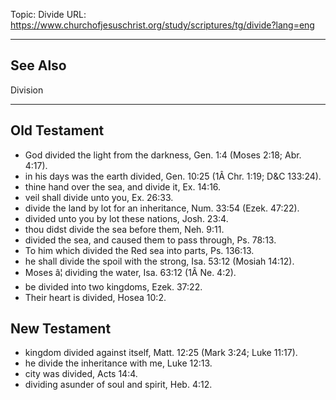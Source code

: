 Topic: Divide
URL: https://www.churchofjesuschrist.org/study/scriptures/tg/divide?lang=eng

---

## See Also

Division

---

## Old Testament

- God divided the light from the darkness, Gen. 1:4 (Moses 2:18; Abr. 4:17).
- in his days was the earth divided, Gen. 10:25 (1Â Chr. 1:19; D&C 133:24).
- thine hand over the sea, and divide it, Ex. 14:16.
- veil shall divide unto you, Ex. 26:33.
- divide the land by lot for an inheritance, Num. 33:54 (Ezek. 47:22).
- divided unto you by lot these nations, Josh. 23:4.
- thou didst divide the sea before them, Neh. 9:11.
- divided the sea, and caused them to pass through, Ps. 78:13.
- To him which divided the Red sea into parts, Ps. 136:13.
- he shall divide the spoil with the strong, Isa. 53:12 (Mosiah 14:12).
- Moses â¦ dividing the water, Isa. 63:12 (1Â Ne. 4:2).
- be divided into two kingdoms, Ezek. 37:22.
- Their heart is divided, Hosea 10:2.

## New Testament

- kingdom divided against itself, Matt. 12:25 (Mark 3:24; Luke 11:17).
- he divide the inheritance with me, Luke 12:13.
- city was divided, Acts 14:4.
- dividing asunder of soul and spirit, Heb. 4:12.


